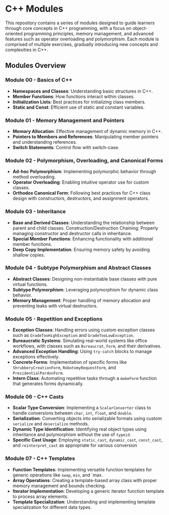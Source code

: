# C++ Modules

This repository contains a series of modules designed to guide learners through core concepts in C++ programming, with a focus on object-oriented programming principles, memory management, and advanced features such as operator overloading and polymorphism. Each module is comprised of multiple exercises, gradually introducing new concepts and complexities in C++.

## Modules Overview

### Module 00 - Basics of C++

- **Namespaces and Classes**: Understanding basic structures in C++.
- **Member Functions**: How functions interact within classes.
- **Initialization Lists**: Best practices for initializing class members.
- **Static and Const**: Efficient use of static and constant variables.

### Module 01 - Memory Management and Pointers

- **Memory Allocation**: Effective management of dynamic memory in C++.
- **Pointers to Members and References**: Manipulating member pointers and understanding references.
- **Switch Statements**: Control flow with switch-case.

### Module 02 - Polymorphism, Overloading, and Canonical Forms

- **Ad-hoc Polymorphism**: Implementing polymorphic behavior through method overloading.
- **Operator Overloading**: Enabling intuitive operator use for custom classes.
- **Orthodox Canonical Form**: Following best practices for C++ class design with constructors, destructors, and assignment operators.

### Module 03 - Inheritance

- **Base and Derived Classes**: Understanding the relationship between parent and child classes.
    Construction/Destruction Chaining: Properly managing constructor and destructor calls in inheritance.
- **Special Member Functions**: Enhancing functionality with additional member functions.
- **Deep Copy Implementation**: Ensuring memory safety by avoiding shallow copies.

### Module 04 - Subtype Polymorphism and Abstract Classes

- **Abstract Classes**: Designing non-instantiable base classes with pure virtual functions.
- **Subtype Polymorphism**: Leveraging polymorphism for dynamic class behavior.
- **Memory Management**: Proper handling of memory allocation and preventing leaks with virtual destructors.

### Module 05 - Repetition and Exceptions

- **Exception Classes**: Handling errors using custom exception classes such as `GradeTooHighException` and `GradeTooLowException`.
- **Bureaucratic Systems**: Simulating real-world systems like office workflows, with classes such as `Bureaucrat`, `Form`, and their derivatives.
- **Advanced Exception Handling**: Using `try-catch` blocks to manage exceptions effectively.
- **Concrete Forms**: Implementation of specific forms like `ShrubberyCreationForm`, `RobotomyRequestForm`, and `PresidentialPardonForm`.
- **Intern Class**: Automating repetitive tasks through a `makeForm` function that generates forms dynamically.

### Module 06 - C++ Casts

- **Scalar Type Conversion**: Implementing a `ScalarConverter` class to handle conversions between `char`, `int`, `float`, and `double`.
- **Serialization**: Converting objects into serializable formats using custom `serialize` and `deserialize` methods.
- **Dynamic Type Identification**: Identifying real object types using inheritance and polymorphism without the use of `typeid`.
- **Specific Cast Usage**: Employing `static_cast`, `dynamic_cast`, `const_cast`, and `reinterpret_cast` as appropriate for various conversion

### Module 07 - C++ Templates

- **Function Templates**: Implementing versatile function templates for generic operations like `swap`, `min`, and `max.
- **Array Operations**: Creating a template-based array class with proper memory management and bounds checking.
- **Iterator Implementation**: Developing a generic iterator function template to process array elements.
- **Template Specialization**: Understanding and implementing template specialization for different data types.
